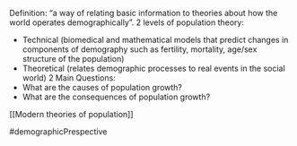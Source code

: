 Definition: “a way of relating basic information to theories about how the world operates demographically”.
2 levels of population theory:
- Technical (biomedical and mathematical models that predict changes in components of demography such as fertility, mortality, age/sex structure of the population)
- Theoretical (relates demographic processes to real events in the social world)
2 Main Questions:
- What are the causes of population growth?
- What are the consequences of population growth?


[[Modern theories of population]] 

#demographicPrespective 